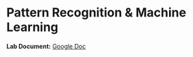# Pattern Recognition & Machine Learning

**Lab Document:** [Google Doc](https://docs.google.com/document/d/18s4R7Sb3j-tm_IsR1YipwtCl03SuEE1hQw8fByJs7vA/edit?pli=1)
